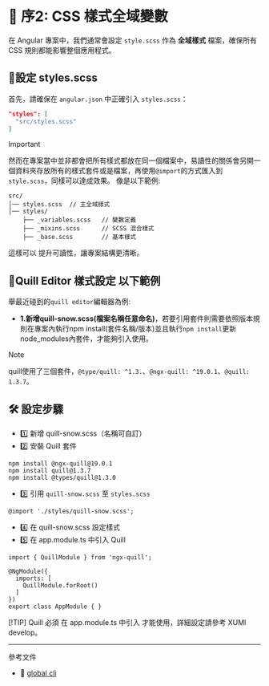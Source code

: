 # 📌 序2: CSS 樣式全域變數

在 Angular 專案中，我們通常會設定 `style.scss` 作為 **全域樣式** 檔案，確保所有 CSS 規則都能影響整個應用程式。  

## 📌**設定 styles.scss**
首先，請確保在 `angular.json` 中正確引入 `styles.scss`：
```json
"styles": [
  "src/styles.scss"
]
```

>[!IMPORTANT]
>然而在專案當中並非都會把所有樣式都放在同一個檔案中，易讀性的關係會另開一個資料夾存放所有的樣式套件或是檔案，再使用`@import`的方式匯入到`style.scss`，同樣可以達成效果。
>像是以下範例:

```
src/
│── styles.scss  // 主全域樣式
│── styles/
    ├── _variables.scss   // 變數定義
    ├── _mixins.scss      // SCSS 混合樣式
    ├── _base.scss        // 基本樣式
```
這樣可以 提升可讀性，讓專案結構更清晰。

## 📌**Quill Editor 樣式設定 以下範例**
舉最近碰到的`quill editor`編輯器為例:
- **1.新增quill-snow.scss(檔案名稱任意命名)**，若要引用套件則需要依照版本規則在專案內執行npm install(套件名稱/版本)並且執行`npm install`更新node_modules內套件，才能夠引入使用。
>[!NOTE]
> quill使用了三個套件，`@type/quill: ^1.3.`、`@ngx-quill: ^19.0.1`、`@quill: 1.3.7`。

## 🛠 **設定步驟**
- 1️⃣ 新增 quill-snow.scss（名稱可自訂）
- 2️⃣ 安裝 Quill 套件
```
npm install @ngx-quill@19.0.1
npm install quill@1.3.7
npm install @types/quill@1.3.0
```
- 3️⃣ 引用 `quill-snow.scss` 至 `styles.scss`
```
@import './styles/quill-snow.scss';
```
- 4️⃣ 在 quill-snow.scss 設定樣式
- 5️⃣ 在 app.module.ts 中引入 Quill
```
import { QuillModule } from 'ngx-quill';

@NgModule({
  imports: [
    QuillModule.forRoot()
  ]
})
export class AppModule { }
```
[!TIP]
Quill 必須 在 app.module.ts 中引入 才能使用，詳細設定請參考 XUMI develop。

---
參考文件
- 📌 [global cli](https://blog.crazyalu.com/2017/02/21/angular-cli-global/)
